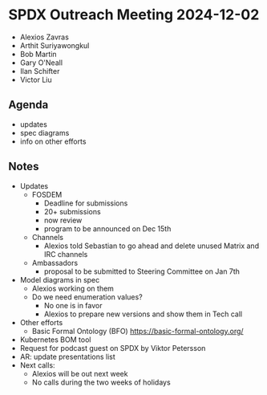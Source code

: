 # SPDX Outreach Meeting 2024-12-02

- Alexios Zavras
- Arthit Suriyawongkul
- Bob Martin
- Gary O'Neall
- Ilan Schifter
- Victor Liu

## Agenda

- updates
- spec diagrams
- info on other efforts

## Notes

- Updates
  - FOSDEM
    - Deadline for submissions
    - 20+ submissions
    - now review
    - program to be announced on Dec 15th
  - Channels
    - Alexios told Sebastian to go ahead and delete unused Matrix and IRC channels
  - Ambassadors
    - proposal to be submitted to Steering Committee on Jan 7th
- Model diagrams in spec
  - Alexios working on them
  - Do we need enumeration values?
    - No one is in favor
    - Alexios to prepare new versions and show them in Tech call
- Other efforts
  - Basic Formal Ontology (BFO) https://basic-formal-ontology.org/
- Kubernetes BOM tool
- Request for podcast guest on SPDX by Viktor Petersson 
- AR: update presentations list
- Next calls:
  - Alexios will be out next week
  - No calls during the two weeks of holidays


